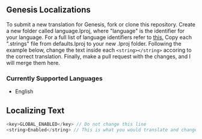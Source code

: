 ## Genesis Localizations

To submit a new translation for Genesis, fork or clone this repository. Create a new folder called language.lproj, where "language" is the identifier for your language. For a full list of language identifiers refer to [this.](https://www.ibabbleon.com/iOS-Language-Codes-ISO-639.html) Copy each ".strings" file from defaults.lproj to your new .lproj folder. Following the example below, change the text inside each ```<string></string>``` accoring to the correct translation. Finally, make a pull request with the changes, and I will merge them here.

### Currently Supported Languages

* English

## Localizing Text

```objective-c
<key>GLOBAL_ENABLED</key> // Do not change this line
<string>Enabled</string> // This is what you would translate and change
```
